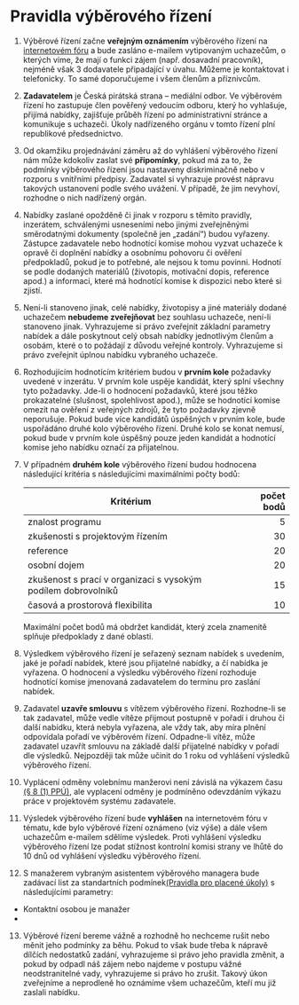 Pravidla výběrového řízení
==========================

1. Výběrové řízení začne **veřejným oznámením** výběrového řízení na [internetovém fóru](https://forum.pirati.cz/verejna-vyberova-rizeni-f572/) a bude zasláno e-mailem vytipovaným uchazečům, o kterých víme, že mají o funkci zájem (např. dosavadní pracovník), nejméně však 3 dodavatele připadající v úvahu. Můžeme je kontaktovat i telefonicky. To samé doporučujeme i všem členům a příznivcům.
2. **Zadavatelem** je Česká pirátská strana – mediální odbor. Ve výběrovém řízení ho zastupuje člen pověřený vedoucím odboru, který ho vyhlašuje, přijímá nabídky, zajišťuje průběh řízení po administrativní stránce a komunikuje s uchazeči. Úkoly nadřízeného orgánu v tomto řízení plní republikové předsednictvo.
3. Od okamžiku projednávání záměru až do vyhlášení výběrového řízení nám může kdokoliv zaslat své **připomínky**, pokud má za to, že podmínky výběrového řízení jsou nastaveny diskriminačně nebo v rozporu s vnitřními předpisy. Zadavatel si vyhrazuje provést nápravu takových ustanovení podle svého uvážení. V případě, že jim nevyhoví, rozhodne o nich nadřízený orgán.
4. Nabídky zaslané opožděně či jinak v rozporu s těmito pravidly, inzerátem, schválenými usneseními nebo jinými zveřejněnými směrodatnými dokumenty (společně jen „zadání“) budou vyřazeny. Zástupce zadavatele nebo hodnotící komise mohou vyzvat uchazeče k opravě či doplnění nabídky a osobnímu pohovoru či ověření předpokladů, pokud je to potřebné, ale nejsou k tomu povinni. Hodnotí se podle dodaných materiálů (životopis, motivační dopis, reference apod.) a informací, které má hodnotící komise k dispozici nebo které si zjistí.
5. Není-li stanoveno jinak, celé nabídky, životopisy a jiné materiály dodané uchazečem **nebudeme zveřejňovat** bez souhlasu uchazeče, není-li stanoveno jinak. Vyhrazujeme si právo zveřejnit základní parametry nabídek a dále poskytnout celý obsah nabídky jednotlivým členům a osobám, které o to požádají z důvodu veřejné kontroly. Vyhrazujeme si právo zveřejnit úplnou nabídku vybraného uchazeče.
6. Rozhodujícím hodnotícím kritériem budou v **prvním kole** požadavky uvedené v inzerátu. V prvním kole uspěje kandidát, který splní všechny tyto požadavky. Jde-li o hodnocení požadavků, které jsou těžko prokazatelné (slušnost, spolehlivost apod.), může se hodnotící komise omezit na ověření z veřejných zdrojů, že tyto požadavky zjevně neporušuje. Pokud bude více kandidátů úspěšných v prvním kole, bude uspořádáno druhé kolo výběrového řízení. Druhé kolo se konat nemusí, pokud bude v prvním kole úspěšný pouze jeden kandidát a hodnotící komise jeho nabídku označí za přijatelnou.
7. V případném **druhém kole** výběrového řízení budou hodnocena následující kritéria s následujícími maximálními počty bodů:   

   Kritérium | počet bodů
   --------- | ---------:
   znalost programu | 5
   zkušenosti s projektovým řízením | 30
   reference | 20
   osobní dojem | 20
   zkušenost s prací v organizaci s vysokým podílem dobrovolníků | 15
   časová a prostorová flexibilita  | 10

   Maximální počet bodů má obdržet kandidát, který zcela znamenitě splňuje předpoklady z dané oblasti. 
8. Výsledkem výběrového řízení je seřazený seznam nabídek s uvedením, jaké je pořadí nabídek, které jsou přijatelné nabídky, a čí nabídka je vyřazena. O hodnocení a výsledku výběrového řízení rozhoduje hodnotící komise jmenovaná zadavatelem do termínu pro zaslání nabídek.
9. Zadavatel **uzavře smlouvu** s vítězem výběrového řízení. Rozhodne-li se tak zadavatel, může vedle vítěze přijmout postupně v pořadí i druhou či další nabídku, která nebyla vyřazena, ale vždy tak, aby míra plnění odpovídala pořadí ve výběrovém řízení. Odpadne-li vítěz, může zadavatel uzavřít smlouvu na základě další přijatelné nabídky v pořadí dle výsledků. Nejpozději tak může učinit do 1 roku od vyhlášení výsledků výběrového řízení.
10. Vyplácení odměny volebnímu manžerovi není závislá na výkazem času [(§ 8 (1) PPÚ)](https://www.pirati.cz/rules/ppu#plneni_ukolu), ale vyplacení odměny je podmíněno odevzdáním výkazu práce v projektovém systému zadavatele.
11. Výsledek výběrového řízení bude **vyhlášen** na internetovém fóru v tématu, kde bylo výběrové řízení oznámeno (viz výše) a dále všem uchazečům e-mailem sdělíme výsledek. Proti vyhlášení výsledku výběrového řízení lze podat stížnost kontrolní komisi strany ve lhůtě do 10 dnů od vyhlášení výsledku výběrového řízení.
12. S manažerem vybraným asistentem výběrového managera bude zadávací list za standartních podmínek[(Pravidla pro placené úkoly)](https://www.pirati.cz/rules/ppu#plneni_ukolu) s následujícími parametry: 
 * Kontaktní osobou je manažer
 * 
13. Výběrové řízení bereme vážně a rozhodně ho nechceme rušit nebo měnit jeho podmínky za běhu. Pokud to však bude třeba k nápravě dílčích nedostatků zadání, vyhrazujeme si právo jeho pravidla změnit, a pokud by odpadl náš zájem nebo najdeme v postupu vážné neodstranitelné vady, vyhrazujeme si právo ho zrušit. Takový úkon zveřejníme a neprodleně ho oznámíme všem uchazečům, kteří mu již zaslali nabídku.
